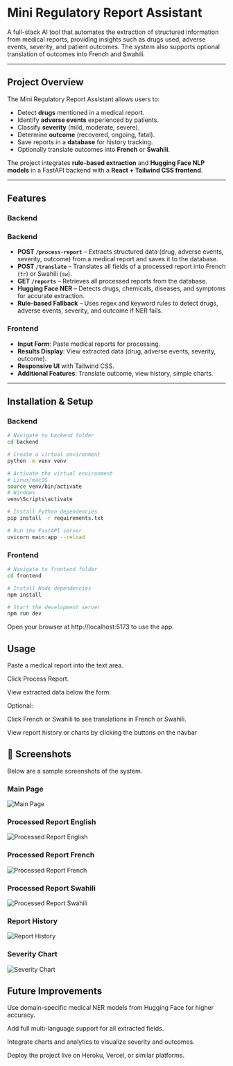 # Mini Regulatory Report Assistant

A full-stack AI tool that automates the extraction of structured information from medical reports, providing insights such as drugs used, adverse events, severity, and patient outcomes. The system also supports optional translation of outcomes into French and Swahili.

---

## Project Overview

The Mini Regulatory Report Assistant allows users to:

- Detect **drugs** mentioned in a medical report.
- Identify **adverse events** experienced by patients.
- Classify **severity** (mild, moderate, severe).
- Determine **outcome** (recovered, ongoing, fatal).
- Save reports in a **database** for history tracking.
- Optionally translate outcomes into **French** or **Swahili**.

The project integrates **rule-based extraction** and **Hugging Face NLP models** in a FastAPI backend with a **React + Tailwind CSS frontend**.

---


## Features

### Backend
### Backend

- **POST `/process-report`** – Extracts structured data (drug, adverse events, severity, outcome) from a medical report and saves it to the database.  
- **POST `/translate`** – Translates all fields of a processed report into French (`fr`) or Swahili (`sw`).  
- **GET `/reports`** – Retrieves all processed reports from the database.  
- **Hugging Face NER** – Detects drugs, chemicals, diseases, and symptoms for accurate extraction.  
- **Rule-based Fallback** – Uses regex and keyword rules to detect drugs, adverse events, severity, and outcome if NER fails.  

### Frontend
- **Input Form**: Paste medical reports for processing.
- **Results Display**: View extracted data (drug, adverse events, severity, outcome).
- **Responsive UI** with Tailwind CSS.
- **Additional Features**: Translate outcome, view history, simple charts.

---

## Installation & Setup

### Backend

```bash
# Navigate to backend folder
cd backend

# Create a virtual environment
python -m venv venv

# Activate the virtual environment
# Linux/macOS
source venv/bin/activate
# Windows
venv\Scripts\activate

# Install Python dependencies
pip install -r requirements.txt

# Run the FastAPI server
uvicorn main:app --reload 

```

### Frontend
```bash
# Navigate to frontend folder
cd frontend

# Install Node dependencies
npm install

# Start the development server
npm run dev
```
Open your browser at http://localhost:5173 to use the app.


## Usage

Paste a medical report into the text area.

Click Process Report.

View extracted data below the form.

Optional:

Click French or Swahili to see translations in French or Swahili.

View report history or charts by clicking the buttons on the navbar

## 📸 Screenshots
Below are a sample screenshots of the system.
### Main Page
![Main Page](screenshots/main_page.png)

### Processed Report English
![Processed Report English](screenshots/processed_report_eng.png)

### Processed Report French
![Processed Report French](screenshots/processed_report_french.png)

### Processed Report Swahili
![Processed Report Swahili](screenshots/processed_report_swahili.png)

### Report History
![Report History](screenshots/report_history.png)

### Severity Chart
![Severity Chart](screenshots/analytics.png)


## Future Improvements

Use domain-specific medical NER models from Hugging Face for higher accuracy.

Add full multi-language support for all extracted fields.

Integrate charts and analytics to visualize severity and outcomes.

Deploy the project live on Heroku, Vercel, or similar platforms.